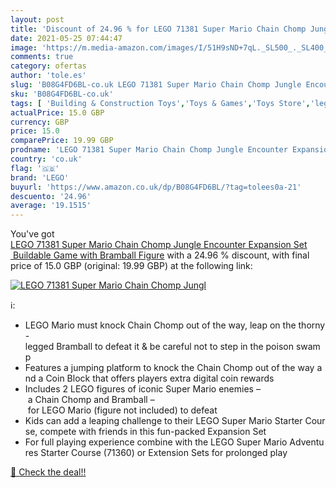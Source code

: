```yaml
---
layout: post
title: 'Discount of 24.96 % for LEGO 71381 Super Mario Chain Chomp Jungl'
date: 2021-05-25 07:44:47
image: 'https://m.media-amazon.com/images/I/51H9sND+7qL._SL500_._SL400_.jpg'
comments: true
category: ofertas
author: 'tole.es'
slug: 'B08G4FD6BL-co.uk LEGO 71381 Super Mario Chain Chomp Jungle Encounter...'
sku: 'B08G4FD6BL-co.uk'
tags: [ 'Building & Construction Toys','Toys & Games','Toys Store','lego', ]
actualPrice: 15.0 GBP
currency: GBP
price: 15.0
comparePrice: 19.99 GBP
prodname: 'LEGO 71381 Super Mario Chain Chomp Jungle Encounter Expansion Set  Buildable Game with Bramball Figure'
country: 'co.uk'
flag: '🇬🇧'
brand: 'LEGO'
buyurl: 'https://www.amazon.co.uk/dp/B08G4FD6BL/?tag=tolees0a-21'
descuento: '24.96'
average: '19.1515'
---
```


You've got [LEGO 71381 Super Mario Chain Chomp Jungle Encounter Expansion Set  Buildable Game with Bramball Figure](https://www.amazon.co.uk/dp/B08G4FD6BL/?tag=tolees0a-21) with a  24.96 % discount, with final price of 15.0 GBP (original: 19.99 GBP) at the following link:

[![LEGO 71381 Super Mario Chain Chomp Jungl](https://m.media-amazon.com/images/I/51H9sND+7qL._SL500_._SL400_.jpg)](https://www.amazon.co.uk/dp/B08G4FD6BL/?tag=tolees0a-21)

ℹ️:

- LEGO Mario must knock Chain Chomp out of the way, leap on the thorny-legged Bramball to defeat it & be careful not to step in the poison swamp
- Features a jumping platform to knock the Chain Chomp out of the way and a Coin Block that offers players extra digital coin rewards
- Includes 2 LEGO figures of iconic Super Mario enemies – a Chain Chomp and Bramball – for LEGO Mario (figure not included) to defeat
- Kids can add a leaping challenge to their LEGO Super Mario Starter Course, compete with friends in this fun-packed Expansion Set
- For full playing experience combine with the LEGO Super Mario Adventures Starter Course (71360) or Extension Sets for prolonged play

[🛒 Check the deal!!](https://www.amazon.co.uk/dp/B08G4FD6BL/?tag=tolees0a-21)
